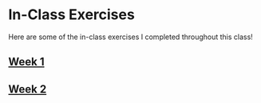 # In-Class Exercises

Here are some of the in-class exercises I completed throughout this class!

## [Week 1](/inclassweek1.md)

## [Week 2](inclassweek2.html)
